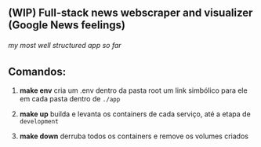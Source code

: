 ## (WIP) Full-stack news webscraper and visualizer (Google News feelings)
<h6><i>my most well structured app so far</i></h6>

## Comandos:

1. **make env** cria um .env dentro da pasta root um link simbólico para ele em cada pasta dentro de `./app`
2. **make up** builda e levanta os containers de cada serviço, até a etapa de `development`

3.  **make down** derruba todos os containers e remove os volumes criados
